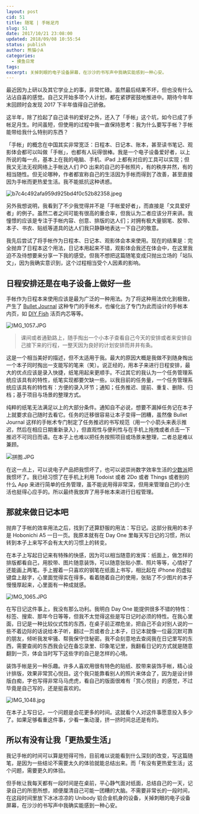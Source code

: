 ```yaml
---
layout: post
cid: 51
title: 随笔 | 手帐足月
slug: 51
date: 2017/10/21 23:08:00
updated: 2018/09/08 10:55:54
status: publish
author: 熊猫小A
categories: 
  - 摸鱼日常
tags: 
excerpt: 关掉刺眼的电子设备屏幕，在沙沙的书写声中我确实能感到一种心安。
---
```



最近因为上研以及其它学业上的事，非常忙碌。虽然最后结果不坏，但也没有什么沾沾自喜的感觉。自己又开始多项个人计划，都在紧锣密鼓地推进中。期待今年年末回顾时会发现 2017 下半年值得自己骄傲。

这半年，除了捡起了自己读书的爱好之外，还入了「手帐」这个坑，如今已成了手帐足月生。时间虽短，但使用的过程中我一直保持思考：我为什么要写手帐？手帐能带给我什么特别的东西？


「手帐」的概念在中国其实非常宽泛：日程本、日记本、账本，甚至读书笔记、观影体会都可以叫做「手帐」，也都有人玩得很棒。我是一个电子设备爱好者，以上所说的每一点，基本上在我的电脑、手机、iPad 上都有对应的工具可以实现；但我又无法无视网络上手帐达人们 PO 出来的自己的手帐照片，有的秩序井然，有的相当随性。但无论哪种，作者都宣称自己的生活因为手帐而得到了改善，甚至直接因为手帐而更热爱生活。我不能抵抗这种诱惑。

![b7c4c492afa959d925bd4f0c52b82358.jpeg](./assets/59ef39a7362f5.jpeg)

另外我想说明，我看到了不少我觉得并不是「手帐爱好者」，而直接是「文具爱好者」的例子。虽然二者之间可能有很高的重合率，但我认为二者应该分开来讲。我憧憬的应该是专注于手帐内容、创意、排版的达人们；对拥有极大量钢笔、胶带、本子、书衣、贴纸等道具的达人们我只静静地表达一下自己的敬意。

我先后尝试了将手帐作为日程本、日记本、观影体会本来使用。现在的结果是：完全抛弃了日程本这个用法，日记本用起来不错，观影体会我还在体会中，在这里我迫不及待想要来分享一下我的感受。但我不想把这篇随笔变成只抛出立场的「站队文」，因为我确实意识到，这个过程相当受个人因素的影响。

## 日程安排还是在电子设备上做好一些

手帐作为日程本来使用应该是最为广泛的一种用法。为了将这种用法优化到极致，产生了 [Bullet Journal](http://bulletjournal.com/) 这种专门的手帐术，也催化出了专门为此而设计的手帐本内页，如 [DIY Fish](http://www.diyfishblogs.com/diyfish/category/blog/) 活页内芯等等。

![IMG_1057.JPG](./assets/59ef39a763290.jpg)

> 课间或者通勤路上，随手掏出一个小本子查看自己今天的安排或者来安排自己接下来的行程，一整天因为良好的计划安排而井井有条。

这是一个相当美好的描述，但不太适用于我。最大的原因大概是我做不到随身掏出一个本子同时掏出一支能写的笔来（笑）。说正经的，用本子来进行日程安排，最大的优点应该是录入快捷，纸笔用起来更顺手。不过其它的我认为一个任务管理系统应该具有的特性，纸笔实现都要欠缺一些。以我目前的任务量，一个任务管理系统应该具有的特性有：方便的录入环节；通知；任务推迟、提前、重复、删除、归档；基于项目与场景的整理方式。

纯粹的纸笔无法满足以上的大部分条件。通知自不必说，想要不漏掉任务记在本子上就要求自己随时去看它。任务的迁移很容易让本子变得一团糟，虽然像 Bullet Journal 这样的手帐术专门制定了任务推迟的书写规范（用一个小箭头来表示推迟，然后在相应日期重新录入），但直观性与便利性与在手机上拖拽或者点击一下推迟不可同日而语。在本子上也难以把任务按照项目或场景来整理，二者总是难以兼顾。

![拼图.JPG](./assets/59ef39a73a83e.jpg)

在这一点上，可以说电子产品把我惯坏了，也可以说崇尚数字效率生活的[少数派](https://sspai.com/)把我惯坏了。我已经习惯了在手机上利用 Todoist 或者 2Do 或者 Things 或者别的什么 App 来进行简单的任务管理，虽不能说用得非常深，但用来管理自己的小生活也挺得心应手的。所以最终我放弃了用手帐本来进行日程管理。

## 那就来做日记本吧

抛弃了手帐的效率用法之后，找到了还算舒服的用法：写日记。这部分我用的本子是 Hobonichi A5 一日一页。我原本就有在 Day One 里每天写日记的习惯，所以转到本子上来写不会有太大的习惯上的转变。

在本子上写起日记来有特殊的快感，因为可以相当随意的发挥：纸面上，做怎样的排版都看自己，用胶带、图片随意装饰，可以随意张贴小票、照片等等，心情好了还能画上两笔。手上握着一只喜欢的钢笔在纸面上书写，相比起在 iPhone 的虚拟键盘上敲字，心里面觉得实在得多。看着随着自己的使用，张贴了不少图片的本子慢慢厚起来，心里面有一种成就感。

![IMG_1065.JPG](./assets/59ef39a75553d.jpg)

在写日记这件事上，我没有那么功利。我明白 Day One 能提供很多不错的特性：标签、搜索、那年今日等等，但我不太觉得这些是写日记时必须的特性。在我心里面，日记是一种比较仪式性的东西，在桌子前正襟危坐，把自己不会对别人说的一些不着边际的话说给本子听，翻过一页或者合上本子，日记本就像一位最沉默可靠的朋友，倾听我发牢骚、帮我保守住秘密。我不会刻意地去查阅我在日记里写的东西，需要查阅的东西我会记在备忘录里、印象笔记里，我翻看日记的方式就是随意翻到一页，体会当时写下这些字的自己是怎样的心境。

装饰手帐是另一种乐趣。许多人喜欢用很有特色的贴纸、胶带来装饰手帐，精心设计排版，效果非常赏心悦目。这个我只能靠看别人的照片来体会了，因为是设计排版白痴，字也写得非常马马虎虎，看自己的版面很难有「赏心悦目」的感觉，不过毕竟是自己写的，还是挺喜欢的。

![IMG_1048.jpg](./assets/59ef39a79fa99.jpg)

在本子上写日记，一个问题是会花更多的时间。这就看个人对这件事愿意投入多少了。如果足够看重这件事，少看一集动漫，挤一挤时间总还是有的。

## 所以有没有让我「更热爱生活」

我记手帐的时间可以算是短得可怜，目前难以说能看到什么深刻的改变，写这篇随笔，是因为一些结论不需要太久的体验就能总结出来。而「有没有更热爱生活」这个问题，需要更久的体验。

但手帐让我每天都有一段时间是在桌前，平心静气面对纸面，总结自己的一天，记录自己的所思所想，顺便厘清自己可能一团糟的大脑。不需要非常长的一段时间，在这段时间里放下冰冰凉凉的 Unibody 铝合金机身的设备，关掉刺眼的电子设备屏幕，在沙沙的书写声中我确实能感到一种心安。
